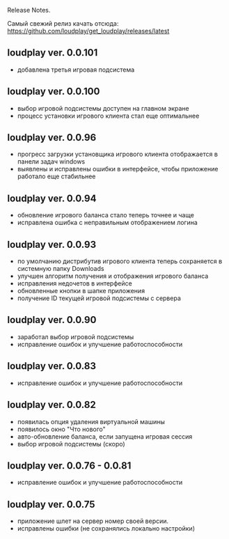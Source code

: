 ﻿Release Notes.

Самый свежий релиз качать отсюда:
https://github.com/loudplay/get_loudplay/releases/latest

loudplay ver. 0.0.101
--------------------
- добавлена третья игровая подсистема

loudplay ver. 0.0.100
--------------------
- выбор игровой подсистемы доступен на главном экране
- процесс установки игрового клиента стал еще оптимальнее

loudplay ver. 0.0.96
--------------------
- прогресс загрузки установщика игрового клиента отображается в панели задач windows
- выявлены и исправлены ошибки в интерфейсе, чтобы приложение работало еще стабильнее

loudplay ver. 0.0.94
--------------------

- обновление игрового баланса стало теперь точнее и чаще
- исправлена ошибка с неправильным отображением логина

loudplay ver. 0.0.93
--------------------
- по умолчанию дистрибутив игрового клиента теперь сохраняется в системную папку Downloads
- улучшен алгоритм получения и отображения игрового баланса
- исправления недочетов в интерфейсе
- обновленные кнопки в шапке приложения
- получение ID текущей игровой подсистемы с сервера

loudplay ver. 0.0.90
--------------------
- заработал выбор игровой подсистемы
- исправление ошибок и улучшение работоспособности

loudplay ver. 0.0.83
--------------------
- исправление ошибок и улучшение работоспособности

loudplay ver. 0.0.82
--------------------
- появилась опция удаления виртуальной машины
- появилось окно "Что нового"
- авто-обновление баланса, если запущена игровая сессия
- выбор игровой подсистемы (скоро)

loudplay ver. 0.0.76 - 0.0.81
--------------------
- исправление ошибок и улучшение работоспособности

loudplay ver. 0.0.75
--------------------
- приложение шлет на сервер номер своей версии.
- исправлены ошибки (не сохранялись локально настройки)